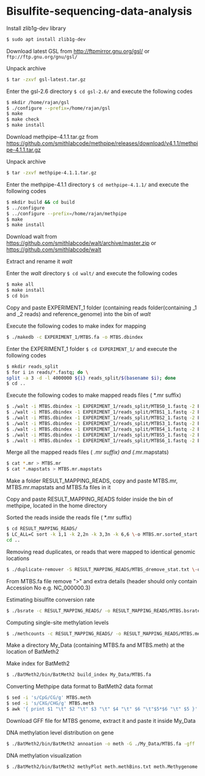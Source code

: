 # Bisulfite-sequencing-data-analysis
Install zlib1g-dev library
```bash
$ sudo apt install zlib1g-dev
```
Download latest GSL from http://ftpmirror.gnu.org/gsl/ or `ftp://ftp.gnu.org/gnu/gsl/`

Unpack archive
```bash
$ tar -zxvf gsl-latest.tar.gz
```
Enter the gsl-2.6 directory ```$ cd gsl-2.6/``` and execute the following codes
```bash
$ mkdir /home/rajan/gsl
$ ./configure --prefix=/home/rajan/gsl
$ make
$ make check
$ make install
```
Download methpipe-4.1.1.tar.gz from https://github.com/smithlabcode/methpipe/releases/download/v4.1.1/methpipe-4.1.1.tar.gz

Unpack archive
```bash
$ tar -zxvf methpipe-4.1.1.tar.gz
```
Enter the methpipe-4.1.1 directory ```$ cd methpipe-4.1.1/``` and execute the following codes
```bash
$ mkdir build && cd build
$ ../configure
$ ../configure --prefix=/home/rajan/methpipe
$ make
$ make install
```
Download walt from https://github.com/smithlabcode/walt/archive/master.zip or https://github.com/smithlabcode/walt

Extract and rename it *walt*

Enter the *walt* directory ```$ cd walt/``` and execute the following codes
```bash
$ make all
$ make install
$ cd bin
```
Copy and paste EXPERIMENT_1 folder (containing reads folder(containing _1 and _2 reads) and reference_genome) into the bin of *walt*

Execute the following codes to make index for mapping
```bash
$ ./makedb -c EXPERIMENT_1/MTBS.fa -o MTBS.dbindex
```
Enter the EXPERIMENT_1 folder `$ cd EXPERIMENT_1/` and execute the following codes
```bash
$ mkdir reads_split
$ for i in reads/*.fastq; do \
split -a 3 -d -l 4000000 ${i} reads_split/$(basename $i); done
$ cd ..
```
Execute the following codes to make mapped reads files ( *.mr suffix)
```bash
$ ./walt -i MTBS.dbindex -1 EXPERIMENT_1/reads_split/MTBS0_1.fastq -2 EXPERIMENT_1/reads_split/MTBS0_2.fastq -o MTBS0.mr
$ ./walt -i MTBS.dbindex -1 EXPERIMENT_1/reads_split/MTBS1_1.fastq -2 EXPERIMENT_1/reads_split/MTBS1_2.fastq -o MTBS1.mr
$ ./walt -i MTBS.dbindex -1 EXPERIMENT_1/reads_split/MTBS2_1.fastq -2 EXPERIMENT_1/reads_split/MTBS2_2.fastq -o MTBS2.mr
$ ./walt -i MTBS.dbindex -1 EXPERIMENT_1/reads_split/MTBS3_1.fastq -2 EXPERIMENT_1/reads_split/MTBS3_2.fastq -o MTBS3.mr
$ ./walt -i MTBS.dbindex -1 EXPERIMENT_1/reads_split/MTBS4_1.fastq -2 EXPERIMENT_1/reads_split/MTBS4_2.fastq -o MTBS4.mr
$ ./walt -i MTBS.dbindex -1 EXPERIMENT_1/reads_split/MTBS5_1.fastq -2 EXPERIMENT_1/reads_split/MTBS5_2.fastq -o MTBS5.mr
$ ./walt -i MTBS.dbindex -1 EXPERIMENT_1/reads_split/MTBS6_1.fastq -2 EXPERIMENT_1/reads_split/MTBS6_2.fastq -o MTBS6.mr
```
Merge all the mapped reads files ( *.mr suffix) and (*.mr.mapstats)
```bash
$ cat *.mr > MTBS.mr
$ cat *.mapstats > MTBS.mr.mapstats
```
Make a folder RESULT_MAPPING_READS, copy and paste MTBS.mr, MTBS.mr.mapstats and MTBS.fa files in it

Copy and paste RESULT_MAPPING_READS folder inside the bin of methpipe, located in the home directory

Sorted the reads inside the reads file ( *.mr suffix)
```bash
$ cd RESULT_MAPPING_READS/
$ LC_ALL=C sort -k 1,1 -k 2,2n -k 3,3n -k 6,6 \-o MTBS.mr.sorted_start MTBS.mr
cd ..
```
Removing read duplicates, or reads that were mapped to identical genomic locations
```bash
$ ./duplicate-remover -S RESULT_MAPPING_READS/MTBS_dremove_stat.txt \-o RESULT_MAPPING_READS/MTBS.mr.dremove RESULT_MAPPING_READS/MTBS.mr.sorted_start
```
From MTBS.fa file remove ">" and extra details (header should only contain Accession No e.g. NC_000000.3)

Estimating bisulfite conversion rate
```bash
$ ./bsrate -c RESULT_MAPPING_READS/ -o RESULT_MAPPING_READS/MTBS.bsrate RESULT_MAPPING_READS/MTBS.mr.dremoved_start
```
Computing single-site methylation levels
```bash
$ ./methcounts -c RESULT_MAPPING_READS/ -o RESULT_MAPPING_READS/MTBS.meth RESULT_MAPPING_READS/MTBS.mr.sorted_start
```
Make a directory My_Data (containing MTBS.fa and MTBS.meth) at the location of BatMeth2

Make index for BatMeth2
```bash
$ ./BatMeth2/bin/BatMeth2 build_index My_Data/MTBS.fa 
```
Converting Methpipe data format to BatMeth2 data format
```bash
$ sed -i 's/CpG/CG/g' MTBS.meth 
$ sed -i 's/CXG/CHG/g' MTBS.meth
$ awk '{ print $1 "\t" $2 "\t" $3 "\t" $4 "\t" $6 "\t"$5*$6 "\t" $5 }' ./My_Data/MTBS.meth | column -t > ./My_Data/meth.methratio.txt
```
Download GFF file for MTBS genome, extract it and paste it inside My_Data

DNA methylation level distribution on gene
```bash
$ ./BatMeth2/bin/BatMeth2 annoation -o meth -G ./My_Data/MTBS.fa -gff ./My_Data/MTBS.gff -m My_Data/meth.methratio.txt -B -P --TSS --TSS --GENE
```
DNA methylation visualization
```bash
$ ./BatMeth2/bin/BatMeth2 methyPlot meth.methBins.txt meth.Methygenome.pdf 0.025 meth.Methylevel.1.txt meth.function.pdf TSS TSS meth.AverMethylevel.1.txt meth.Methenrich.pdf meth.annoDensity.1.txt meth.density.pdf meth meth.mCdensity.txt meth.mCdensity.pdf meth.mCcatero.txt jcmeth.mCcatero.pdf 0.6 0.1 0.1
```
